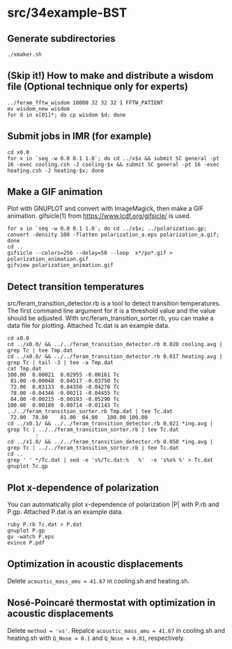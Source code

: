 src/34example-BST
=================
## Generate subdirectories
    ./xmaker.sh

## (Skip it!) How to make and distribute a wisdom file (Optional technique only for experts)
    ../feram_fftw_wisdom 10000 32 32 32 1 FFTW_PATIENT
    mv wisdom_new wisdom
    for d in x[01]*; do cp wisdom $d; done

## Submit jobs in IMR (for example)
    cd x0.0
    for x in `seq -w 0.0 0.1 1.0`; do cd ../x$x && submit SC general -pt 16 -exec cooling.csh -J cooling-$x && submit SC general -pt 16 -exec heating.csh -J heating-$x; done

## Make a GIF animation
Plot with GNUPLOT and convert with ImageMagick, then make a GIF animation.
gifsicle(1) from https://www.lcdf.org/gifsicle/ is used.

    for x in `seq -w 0.0 0.1 1.0`; do cd ../x$x; ../polarization.gp; convert -density 100 -flatten polarization_a.eps polarization_a.gif; done
    cd ..
    gifsicle --colors=256 --delay=50 --loop  x*/po*.gif > polarization_animation.gif
    gifview polarization_animation.gif

## Detect transition temperatures
src/feram_transition_detector.rb is a tool to detect transition temperatures.
The first command line argument for it is a threshold value and the value should be adjusted.
With src/feram_transition_sorter.rb, you can make a data file for plotting.
Attached Tc.dat is an example data.

    cd x0.0
    cd ../x0.0/ && ../../feram_transition_detector.rb 0.020 cooling.avg | grep Tc | tee Tmp.dat
    cd ../x0.0/ && ../../feram_transition_detector.rb 0.017 heating.avg | grep Tc | tail -3 | tee -a Tmp.dat
    cat Tmp.dat
    100.00  0.00021  0.02955 -0.00161 Tc
     81.00 -0.00048  0.04517 -0.03750 Tc
     72.00  0.03133  0.04350 -0.04278 Tc
     78.00 -0.04346 -0.00211 -0.04455 Tc
     84.00 -0.00215 -0.00193 -0.05290 Tc
    100.00  0.00180  0.00714 -0.01143 Tc
    ../../feram_transition_sorter.rb Tmp.dat | tee Tc.dat
     72.00  78.00    81.00  84.00   100.00 100.00
    cd ../x0.1/ && ../../feram_transition_detector.rb 0.021 *ing.avg | grep Tc | ../../feram_transition_sorter.rb | tee Tc.dat
             :
    cd ../x1.0/ && ../../feram_transition_detector.rb 0.050 *ing.avg | grep Tc | ../../feram_transition_sorter.rb | tee Tc.dat
    cd ..
    grep ' ' */Tc.dat | sed -e 's%/Tc.dat:%   %'  -e 's%x% %' > Tc.dat
    gnuplot Tc.gp

## Plot x-dependence of polarization
You can automatically plot x-dependence of
polarization |P| with P.rb and P.gp.
Attached P.dat is an example data.

    ruby P.rb Tc.dat > P.dat
    gnuplot P.gp
    gv -watch P.eps
    evince P.pdf

## Optimization in acoustic displacements
Delete `acoustic_mass_amu = 41.67` in cooling.sh and heating.sh.

## Nosé-Poincaré thermostat with optimization in acoustic displacements
Delete `method = 'vs'`.
Repalce `acoustic_mass_amu = 41.67` in cooling.sh and heating.sh with
`Q_Nose = 0.1` and `Q_Nose = 0.01`, respectively.
